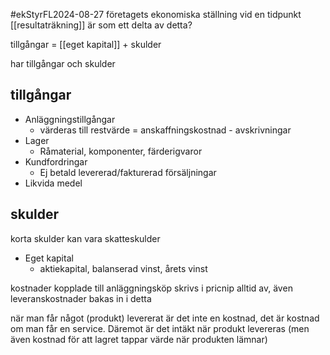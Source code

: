 #ekStyrFL2024-08-27
företagets ekonomiska ställning vid en tidpunkt
[[resultaträkning]] är som ett delta av detta?

tillgångar = [[eget kapital]] + skulder


har tillgångar och skulder

## tillgångar
- Anläggningstillgångar
	- värderas till restvärde = anskaffningskostnad - avskrivningar
- Lager
	- Råmaterial, komponenter, färderigvaror
- Kundfordringar
	- Ej betald levererad/fakturerad försäljningar
- Likvida medel

## skulder
korta skulder kan vara skatteskulder

- Eget kapital
	- aktiekapital, balanserad vinst, årets vinst


kostnader kopplade till anläggningsköp skrivs i pricnip alltid av, även leveranskostnader bakas in i detta

när man får något (produkt) levererat är det inte en kostnad, det är kostnad om man får en service. Däremot är det intäkt när produkt levereras (men även kostnad för att lagret tappar värde när produkten lämnar)




